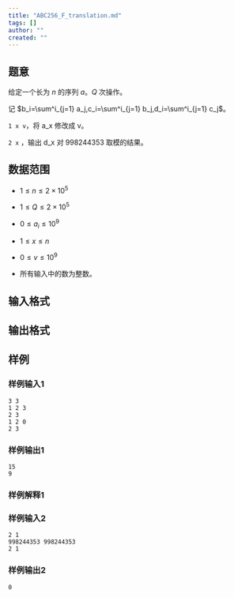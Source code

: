```yaml
---
title: "ABC256_F_translation.md"
tags: []
author: ""
created: ""
---
```


## 题意

给定一个长为 $n$ 的序列 $a$。$Q$ 次操作。

记 $b_i=\sum^i_{j=1} a_j,c_i=\sum^i_{j=1} b_j,d_i=\sum^i_{j=1} c_j$。

```1 x v```，将 a_x 修改成 v。

```2 x``` ，输出 d_x 对 998244353 取模的结果。

## 数据范围

- $1 \leq n \leq 2 \times 10^5$

- $1 \leq Q \leq 2 \times 10^5$

- $0 \leq a_i \leq 10^9$

- $1 \leq x \leq n$

- $0 \leq v \leq 10^9$

- 所有输入中的数为整数。

## 输入格式

## 输出格式

## 样例

### 样例输入1

```
3 3
1 2 3
2 3
1 2 0
2 3
```

### 样例输出1

```
15
9
```

### 样例解释1

### 样例输入2

```
2 1
998244353 998244353
2 1
```

### 样例输出2

```
0
```



